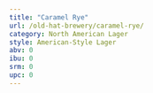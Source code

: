 ```yaml
---
title: "Caramel Rye"
url: /old-hat-brewery/caramel-rye/
category: North American Lager
style: American-Style Lager
abv: 0
ibu: 0
srm: 0
upc: 0
---
```



